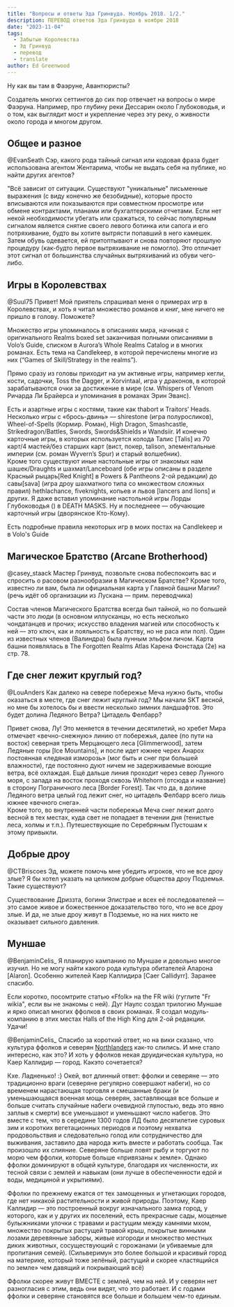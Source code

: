 ```yaml
---
title: "Вопросы и ответы Эда Гринвуда. Ноябрь 2018. 1/2."
description: ПЕРЕВОД ответов Эда Гринвуда в ноябре 2018
date: "2023-11-04"
tags: 
  - Забытые Королевства
  - Эд Гринвуд
  - перевод
  - translate
author: Ed Greenwood
---
```


Ну как вы там в Фаэруне, Авантюристы?  

Создатель многих сеттингов до сих пор отвечает на вопросы о мире Фаэруна. Например, про глубину реки Дессарин около Глубоководья, и о том, как выглядит мост и укрепление через эту реку, о живности около города и многом другом.

## Общее и разное

@EvanSeath Сэр, какого рода тайный сигнал или кодовая фраза будет использована агентом Жентарима, чтобы не выдать себя на публике, но найти других агентов?

"Всё зависит от ситуации. Существуют "уникальные" письменные выражения (с виду конечно же безобидные), которые просто вписываются или показываются при совместном просмотре или обмене контрактами, планами или бухгалтерскими отчетами. Если нет некой необходимости убегать или сражаться, то сейчас популярным сигналом является снятие своего левого ботинка или сапога и его потряхивание, будто вы хотите вытрясти попавший в него камешек. Затем обувь одевается, ей притоптывают и снова повторяют прошлую процедуру (как-будто первое вытряхивание не помогло). Это отличает этот сигнал от большинства случайных вытряхиваний из обуви чего-либо.

## Игры в Королевствах

@Suul75 Привет! Мой приятель спрашивал меня о примерах игр в Королевствах, и хоть я читал множество романов и книг, мне ничего не пришло в голову. Поможете?

Множество игры упоминалось в описаниях мира, начиная с оригинального Realms boxed set заканчивая полными описаниями в Volo’s Guide, списком в Aurora’s Whole Realms Catalog и в многих романах. Есть тема на Candlekeep, в которой перечислены многие из них (“Games of Skill/Strategy in the realms”).  

Прямо сразу из головы приходит на ум активные игры, например кегли, кости, садочки, Toss the Dagger, и Xorvintaal, игра у драконов, в которой зарабатываются очки за достижение в мире (см. Whispers of Venom Ричарда Ли Брайерса и упоминания в романах Эрин Эванс).  

Есть и азартные игры с костями, такие как thabort и Traitors’ Heads. Несколько игры с «брось-двинь» — shirestone (игра полуросликов), Wheel-of-Spells (Кормир. Роман), High Dragon, Smashcastle, Strikedragon/Battles, Swords, Swords&Shields и Wandsiir. И конечно карточные игры, в которых используется колода Талис \[Talis\] из 70 карт/4 мастей/без старших карт (вист, покер, talison, элементальные империи (см. роман Wyvern’s Spur) и старый волшебник).  
Кроме того существуют иные настольные игры от знакомых нам шашек/Draughts и шахмат/Lanceboard (обе игры описаны в разделе Красный рыцарь\[Red Knight\] в Powers & Pantheons 2-ой редакции) до савы\[sava\] (игра дроу шахматного типа со множеством сложных правил) hethlachance, fiveknights, копьев и львов \[lancers and lions\] и других. Я даже вставил упоминание настольной игры Лорды Глубоководья () в DEATH MASKS. Ну и последнеее — обучающие карточный игры (дворянское Кто-Кому).  

Есть подробные правила некоторых игр в моих постах на Candlekeep и в Volo's Guide

## Магическое Братство (Arcane Brotherhood)

@casey\_staack Мастер Гринвуд, позвольте снова побеспокоить вас и спросить о расовом разнообразии в Магическом Братстве? Кроме того, известно ли вам, была ли официальная карта у Главной башни Магии? (речь идёт об организации из Лускана — прим. переводчика)

Состав членов Магического Братства всегда был тайной, но по большей части это люди (в основном иллусканцы, но есть несколько чондатанцев и прочих; искусство владения магией или способность к ней — это ключ, как и лояльность к Братству, но не раса или пол). Один из известных членов (Валиндра) была лунным эльфом личом. Карта башни появлялась в The Forgotten Realms Atlas Карена Фонстада (2e) на стр. 78.

## Где снег лежит круглый год?

@LouAnders Как далеко на севере побережье Меча нужно быть, чтобы оказаться в месте, где снег лежит круглый год? Мы начали SKT весной, но мне бы хотелось бы и ввести несколько зимних ландшафтов. Это будет долина Ледяного Ветра? Цитадель Фелбарр?

Привет снова, Лу! Это меняется в течении десятилетий, но хребет Мира отмечает «вечно-снежную» линию от побережья, далее (по пути на восток) северная треть Мерцающего леса \[Glimmerwood\], затем Ледяные горы \[Ice Mountains\], и после идет южнее черех Анарох постоянная «ледяная изморозь» (мог быть и снег при большей влажности), где постоянно дуют ничем не задерживаемые воющие ветра, всё охлаждая. Ещё дальше линия проходит через север Лунного моря, с запада на восток проходя сквозь Whitehorn (отсюда и название) в сторону Пограничного леса \[Border Forest\]. Так что да, в долине Ледяного ветра целый год лежит снег, но цитадель Фелбарр всего лишь южнее «вечного снега».  
Кроме того, во внутренней части побережья Меча снег лежит долго весной в тех местах, куда свет не попадает в течении дня (тенистые леса, холмы и т.п.). Путешествующие по Серебряным Пустошам к этому привыкли.

## Добрые дроу

@CTBriscoes Эд, можете помочь мне убедить игроков, что не все дроу злые? Я бы хотел указать на целиком добрые общества дроу Подземья. Такие существуют?

Существование Дриззта, богини Элистрае и всех её последователей — это самое живое и божественное доказательство того, что не все дроу злые. И да, не злые дроу живут в Подземье, но на них никто не оказывает сильного давления.  

## Муншае

@BenjaminCelis\_ Я планирую кампанию по Муншае и довольно многое изучил. Но не могу найти какого рода культура обитателей Аларона \[Alaron\]. Особенно жителей Каер Каллидира \[Caer Callidyrr\]. Заранее спасибо.

Если коротко, посомтрите статью «Ffolk» на the FR wiki (гуглите "Fr wikia", если вы не знакомы с ней). Дуг Наулс создал трилогию Муншае и ярко описал многих ффолков в своих романах. Я создал модуль-компанию в этих местах Halls of the High King для 2-ой редакции. Удачи!

@BenjaminCelis\_ Спасибо за короткий ответ, но на вики сказано, что культура ффолков и северян [Northlanders](иллусканцы) как-то слились. И мне стало интересно, как это? И хоть у ффолков некая друидическая культура, но Каер Каллидир — город. Какэто сочетается?

Кхе. Ладненько! :} Окей, вот длинный ответ: ффолки и северяне — это традиционно враги (северяне регулярно совершают набеги), но со временем нарастающая торговля и смешанные браки (и уменьшающаяся военная мощь северян, заставляющая все больше и больше считать случайные набеги очевидной глупостью, ведь это явно заплыв к смерти) все уменьшают и уменьшают число набегов. Это вместе с тем, что в середине 1300 годов ЛД было десятилетие суровых зим и коротких вегетационных периодов и поэтому нехватка продовольствия и следовательно голод или сотрудничество для выживания, заставило два народа жить вместе и работать сообща. Так произошло их слияние. Северяне больше ловят рыбу и торгуют по морю чем ффолки, которые больше «привязаны к земле». Однако ффолки доминируют в общей культуре, благодаря их численности, их тесной связи с землей и навыкам (они лучше в обеспеченности едой и воды, медициной и укрытиями).  

Ффолки по прежнему ежатся от тех замощенных и угнетающих городов, где нет никакой растительности и живой природы. Поэтому, Каер Каллидир — это построенный вокруг изначального замка город, у которого, как и у других их поселений, есть прекрасные сады, мощеные булыжниками улочки с травами и растущим между камнями мхом, множество покрытых растущей травой крыш, покрытые винными лозами деревянные заборы, живые изгороди и множество местных диких животных, сосуществующий с горожанами (и убиваемые для пропитания семей). (Сильверимун это более большой и красивый город на материке, который тоже зелёный, растущий и скорее «ластящийся по земле» чем давящий и покрывающий всё) 

Ффолки скорее живут ВМЕСТЕ с землей, чем на ней. И у северян нет разногласия с этим, ведь они видят, что это работает. И с годами ффолки и северяне становятся все больше и большем чем-то единым.
